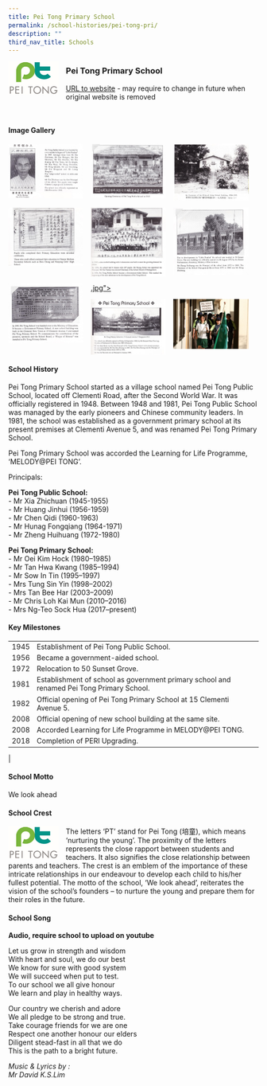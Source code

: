 ```yaml
---
title: Pei Tong Primary School
permalink: /school-histories/pei-tong-pri/
description: ""
third_nav_title: Schools
---
```

<img align="left" style="width:20%;margin-right:15px;" src="/images/peitongpri1.png">

### **Pei Tong Primary School**
[URL to website](https://peitongpri.moe.edu.sg/) - may require to change in future when original website is removed

<br clear="left">

#### **Image Gallery**

<p><a href="https://staging.d1yxymztqoj7qn.amplifyapp.com/images/peitongpri2.jpg">  
<img align="left" style="width:30%;margin-right:15px;" src="/images/peitongpri2.jpg">
</a></p>

<p><a href="https://staging.d1yxymztqoj7qn.amplifyapp.com/images/peitongpri3.jpg">  
<img align="left" style="width:30%;margin-right:15px;" src="/images/peitongpri3.jpg">
</a></p>

<p><a href="https://staging.d1yxymztqoj7qn.amplifyapp.com/images/peitongpri4.jpg">  
<img align="left" style="width:30%;margin-right:15px;" src="/images/peitongpri4.jpg">
</a></p>

<br clear="left">

<p><a href="https://staging.d1yxymztqoj7qn.amplifyapp.com/images/peitongpri5.jpg">  
<img align="left" style="width:30%;margin-right:15px;" src="/images/peitongpri5.jpg">
</a></p>

<p><a href="https://staging.d1yxymztqoj7qn.amplifyapp.com/images/peitongpri6.jpg">  
<img align="left" style="width:30%;margin-right:15px;" src="/images/peitongpri6.jpg">
</a></p>

<p><a href="https://staging.d1yxymztqoj7qn.amplifyapp.com/images/peitongpri7.jpg">  
<img align="left" style="width:30%;margin-right:15px;" src="/images/peitongpri7.jpg">
</a></p>

<br clear="left">

<p><a align="left" style="width:30%;margin-right:15px;" href="https://staging.d1yxymztqoj7qn.amplifyapp.com/images/<img src=">
.jpg"&gt;  
<img align="left" style="width:30%;margin-right:15px;" src="/images/peitongpri8.jpg">
</a></p>

<p><a href="https://staging.d1yxymztqoj7qn.amplifyapp.com/images/peitongpri9.jpg">  
<img align="left" style="width:30%;margin-right:15px;" src="/images/peitongpri9.jpg">
</a></p>

<p><a href="https://staging.d1yxymztqoj7qn.amplifyapp.com/images/peitongpri10.jpg">  
<img align="left" style="width:30%;margin-right:15px;" src="/images/peitongpri10.jpg">
</a></p>

<br clear="left">

#### **School History**
Pei Tong Primary School started as a village school named Pei Tong Public School, located off Clementi Road, after the Second World War. It was officially registered in 1948. Between 1948 and 1981, Pei Tong Public School was managed by the early pioneers and Chinese community leaders. In 1981, the school was established as a government primary school at its present premises at Clementi Avenue 5, and was renamed Pei Tong Primary School.

Pei Tong Primary School was accorded the Learning for Life Programme, ‘MELODY@PEI TONG’.

Principals:

**Pei Tong Public School:**<br>
\- Mr Xia Zhichuan (1945-1955)<br>
\- Mr Huang Jinhui (1956-1959)<br>
\- Mr Chen Qidi (1960-1963)<br>
\- Mr Hunag Fongqiang (1964-1971)<br>
\- Mr Zheng Huihuang (1972-1980)

**Pei Tong Primary School:**<br>
\- Mr Oei Kim Hock (1980–1985)<br>
\- Mr Tan Hwa Kwang (1985–1994)<br>
\- Mr Sow In Tin (1995–1997)<br>
\- Mrs Tung Sin Yin (1998–2002)<br>
\- Mrs Tan Bee Har (2003–2009)<br>
\- Mr Chris Loh Kai Mun (2010–2016)<br>
\- Mrs Ng-Teo Sock Hua (2017–present)

#### **Key Milestones**

|  |  |
|:---:|---|
| 1945 | Establishment of Pei Tong Public School. |
| 1956 | Became a government-aided school. |
| 1972 | Relocation to 50 Sunset Grove. |
| 1981 | Establishment of school as government primary school and renamed Pei Tong Primary School. |
| 1982 | Official opening of Pei Tong Primary School at 15 Clementi Avenue 5. |
| 2008 | Official opening of new school building at the same site. |
| 2008 | Accorded Learning for Life Programme in MELODY@PEI TONG. |
| 2018 | Completion of PERI Upgrading. |
|

#### **School Motto**
We look ahead

#### **School Crest**
<img align="left" style="width:20%;margin-right:15px;" src="/images/peitongpri1.png">

The letters ‘PT’ stand for Pei Tong (培童), which means ‘nurturing the young’. The proximity of the letters represents the close rapport between students and teachers. It also signifies the close relationship between parents and teachers. The crest is an emblem of the importance of these intricate relationships in our endeavour to develop each child to his/her fullest potential. The motto of the school, ‘We look ahead’, reiterates the vision of the school’s founders – to nurture the young and prepare them for their roles in the future.

#### **School Song**
**Audio, require school to upload on youtube**

Let us grow in strength and wisdom<br>
With heart and soul, we do our best<br>
We know for sure with good system<br>
We will succeed when put to test.<br>
To our school we all give honour<br>
We learn and play in healthy ways.
  
Our country we cherish and adore<br>
We all pledge to be strong and true.<br>
Take courage friends for we are one<br>
Respect one another honour our elders<br>
Diligent stead-fast in all that we do<br>
This is the path to a bright future.

_Music &amp; Lyrics by :_<br>
_Mr David K.S.Lim_